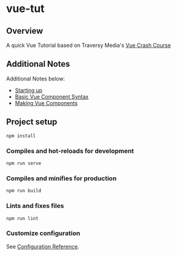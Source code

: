 # vue-tut
## Overview
A quick Vue Tutorial based on Traversy Media's [Vue Crash Course](https://www.youtube.com/watch?v=Wy9q22isx3U)

## Additional Notes
Additional Notes below:
- [Starting up](./docs/starting-up.md)
- [Basic Vue Component Syntax](./docs/vue-component-syntax.md)
- [Making Vue Components](./docs/making-components.md)

## Project setup
```
npm install
```

### Compiles and hot-reloads for development
```
npm run serve
```

### Compiles and minifies for production
```
npm run build
```

### Lints and fixes files
```
npm run lint
```

### Customize configuration
See [Configuration Reference](https://cli.vuejs.org/config/).
